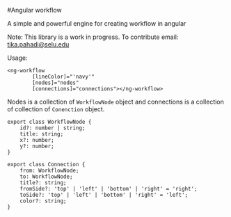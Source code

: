 #Angular workflow

A simple and powerful engine for creating workflow in angular

Note: This library is a work in progress. To contribute email: tika.pahadi@selu.edu

Usage:
```
<ng-workflow
        [lineColor]="'navy'"
        [nodes]="nodes"
        [connections]="connections"></ng-workflow>
```

Nodes is a collection of `WorkflowNode` object and connections is a collection of collection of `Conenction` object.


```
export class WorkflowNode {
    id?: number | string;
    title: string;
    x?: number;
    y?: number;
}

export class Connection {
    from: WorkflowNode;
    to: WorkflowNode;
    title?: string;
    fromSide?: 'top' | 'left' | 'bottom' | 'right' = 'right';
    toSide?: 'top' | 'left' | 'bottom' | 'right' = 'left';
    color?: string;
}
```


